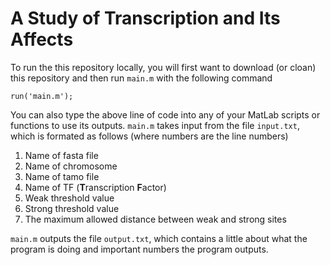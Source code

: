 # A Study of Transcription and Its Affects

To run the this repository locally, you will first want to download (or cloan) this repository and then run `main.m` with the following command

```
run('main.m');
```

You can also type the above line of code into any of your MatLab scripts or functions to use its outputs. `main.m` takes input from the file `input.txt`, which is formated as follows (where numbers are the line numbers)

1. Name of fasta file
2. Name of chromosome
3. Name of tamo file
4. Name of TF (**T**ranscription **F**actor)
5. Weak threshold value
6. Strong threshold value
7. The maximum allowed distance between weak and strong sites

`main.m` outputs the file `output.txt`, which contains a little about what the program is doing and important numbers the program outputs.
